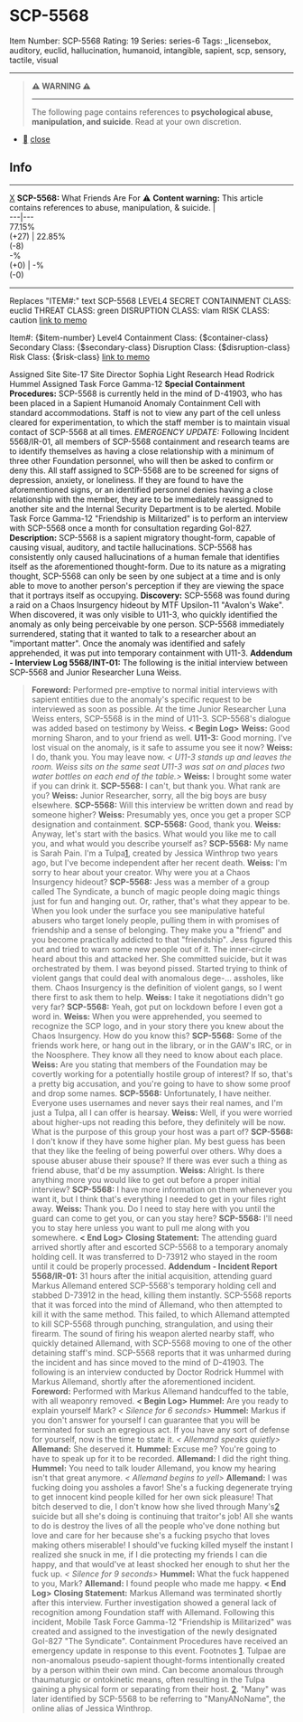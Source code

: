 # SCP-5568
Item Number: SCP-5568
Rating: 19
Series: series-6
Tags: _licensebox, auditory, euclid, hallucination, humanoid, intangible, sapient, scp, sensory, tactile, visual

---

> **⚠️ WARNING ⚠️**
> * * *
> The following page contains references to **psychological abuse, manipulation, and suicide**. Read at your own discretion.
  * [](javascript:;)
[close](javascript:;)
## Info
* * *
[X](javascript:;)
**SCP-5568:** What Friends Are For
⚠️ **Content warning:** This article contains references to abuse, manipulation, & suicide.
|   
---|---  
77.15%  
(+27) | 22.85%  
(-8)  
-%  
(+0) | -%  
(-0)  
* * *

Replaces "ITEM#:" text SCP-5568
LEVEL4
SECRET
CONTAINMENT CLASS:
euclid
THREAT CLASS:
green
DISRUPTION CLASS:
vlam
RISK CLASS:
caution
[link to memo](/classification-committee-memo)  

Item#: {$item-number}
Level4
Containment Class:
{$container-class}
Secondary Class:
{$secondary-class}
Disruption Class:
{$disruption-class}
Risk Class:
{$risk-class}
[link to memo](/classification-committee-memo)  

Assigned Site
Site-17
Site Director
Sophia Light
Research Head
Rodrick Hummel
Assigned Task Force
Gamma-12
**Special Containment Procedures:** SCP-5568 is currently held in the mind of D-41903, who has been placed in a Sapient Humanoid Anomaly Containment Cell with standard accommodations. Staff is not to view any part of the cell unless cleared for experimentation, to which the staff member is to maintain visual contact of SCP-5568 at all times.
_EMERGENCY UPDATE:_ Following Incident 5568/IR-01, all members of SCP-5568 containment and research teams are to identify themselves as having a close relationship with a minimum of three other Foundation personnel, who will then be asked to confirm or deny this. All staff assigned to SCP-5568 are to be screened for signs of depression, anxiety, or loneliness. If they are found to have the aforementioned signs, or an identified personnel denies having a close relationship with the member, they are to be immediately reassigned to another site and the Internal Security Department is to be alerted. Mobile Task Force Gamma-12 "Friendship is Militarized" is to perform an interview with SCP-5568 once a month for consultation regarding GoI-827.
**Description:** SCP-5568 is a sapient migratory thought-form, capable of causing visual, auditory, and tactile hallucinations. SCP-5568 has consistently only caused hallucinations of a human female that identifies itself as the aforementioned thought-form. Due to its nature as a migrating thought, SCP-5568 can only be seen by one subject at a time and is only able to move to another person's perception if they are viewing the space that it portrays itself as occupying.
**Discovery:** SCP-5568 was found during a raid on a Chaos Insurgency hideout by MTF Upsilon-11 "Avalon's Wake". When discovered, it was only visible to U11-3, who quickly identified the anomaly as only being perceivable by one person. SCP-5568 immediately surrendered, stating that it wanted to talk to a researcher about an "important matter". Once the anomaly was identified and safely apprehended, it was put into temporary containment with U11-3.
**Addendum - Interview Log 5568/INT-01:** The following is the initial interview between SCP-5568 and Junior Researcher Luna Weiss.
> **Foreword:** Performed pre-emptive to normal initial interviews with sapient entities due to the anomaly's specific request to be interviewed as soon as possible. At the time Junior Researcher Luna Weiss enters, SCP-5568 is in the mind of U11-3. SCP-5568's dialogue was added based on testimony by Weiss.
> **< Begin Log>**
> **Weiss:** Good morning Sharon, and to your friend as well.
> **U11-3:** Good morning. I've lost visual on the anomaly, is it safe to assume you see it now?
> **Weiss:** I do, thank you. You may leave now.
> _< U11-3 stands up and leaves the room. Weiss sits on the same seat U11-3 was sat on and places two water bottles on each end of the table.>_
> **Weiss:** I brought some water if you can drink it.
> **SCP-5568:** I can't, but thank you. What rank are you?
> **Weiss:** Junior Researcher, sorry, all the big boys are busy elsewhere.
> **SCP-5568:** Will this interview be written down and read by someone higher?
> **Weiss:** Presumably yes, once you get a proper SCP designation and containment.
> **SCP-5568:** Good, thank you.
> **Weiss:** Anyway, let's start with the basics. What would you like me to call you, and what would you describe yourself as?
> **SCP-5568:** My name is Sarah Pain. I'm a Tulpa[1](javascript:;), created by Jessica Winthrop two years ago, but I've become independent after her recent death.
> **Weiss:** I'm sorry to hear about your creator. Why were you at a Chaos Insurgency hideout?
> **SCP-5568:** Jess was a member of a group called The Syndicate, a bunch of magic people doing magic things just for fun and hanging out. Or, rather, that's what they appear to be. When you look under the surface you see manipulative hateful abusers who target lonely people, pulling them in with promises of friendship and a sense of belonging. They make you a "friend" and you become practically addicted to that "friendship". Jess figured this out and tried to warn some new people out of it. The inner-circle heard about this and attacked her. She committed suicide, but it was orchestrated by them. I was beyond pissed. Started trying to think of violent gangs that could deal with anomalous dege-… assholes, like them. Chaos Insurgency is the definition of violent gangs, so I went there first to ask them to help.
> **Weiss:** I take it negotiations didn't go very far?
> **SCP-5568:** Yeah, got put on lockdown before I even got a word in.
> **Weiss:** When you were apprehended, you seemed to recognize the SCP logo, and in your story there you knew about the Chaos Insurgency. How do you know this?
> **SCP-5568:** Some of the friends work here, or hang out in the library, or in the GAW's IRC, or in the Noosphere. They know all they need to know about each place.
> **Weiss:** Are you stating that members of the Foundation may be covertly working for a potentially hostile group of interest? If so, that's a pretty big accusation, and you're going to have to show some proof and drop some names.
> **SCP-5568:** Unfortunately, I have neither. Everyone uses usernames and never says their real names, and I'm just a Tulpa, all I can offer is hearsay.
> **Weiss:** Well, if you were worried about higher-ups not reading this before, they definitely will be now. What is the purpose of this group your host was a part of?
> **SCP-5568:** I don't know if they have some higher plan. My best guess has been that they like the feeling of being powerful over others. Why does a spouse abuser abuse their spouse? If there was ever such a thing as friend abuse, that'd be my assumption.
> **Weiss:** Alright. Is there anything more you would like to get out before a proper initial interview?
> **SCP-5568:** I have more information on them whenever you want it, but I think that's everything I needed to get in your files right away.
> **Weiss:** Thank you. Do I need to stay here with you until the guard can come to get you, or can you stay here?
> **SCP-5568:** I'll need you to stay here unless you want to pull me along with you somewhere.
> **< End Log>**
> **Closing Statement:** The attending guard arrived shortly after and escorted SCP-5568 to a temporary anomaly holding cell. It was transferred to D-73912 who stayed in the room until it could be properly processed.
**Addendum - Incident Report 5568/IR-01:** 31 hours after the initial acquisition, attending guard Markus Allemand entered SCP-5568's temporary holding cell and stabbed D-73912 in the head, killing them instantly. SCP-5568 reports that it was forced into the mind of Allemand, who then attempted to kill it with the same method. This failed, to which Allemand attempted to kill SCP-5568 through punching, strangulation, and using their firearm. The sound of firing his weapon alerted nearby staff, who quickly detained Allemand, with SCP-5568 moving to one of the other detaining staff's mind. SCP-5568 reports that it was unharmed during the incident and has since moved to the mind of D-41903.
The following is an interview conducted by Doctor Rodrick Hummel with Markus Allemand, shortly after the aforementioned incident.
> **Foreword:** Performed with Markus Allemand handcuffed to the table, with all weaponry removed.
> **< Begin Log>**
> **Hummel:** Are you ready to explain yourself Mark?
> _< Silence for 6 seconds>_
> **Hummel:** Markus if you don't answer for yourself I can guarantee that you will be terminated for such an egregious act. If you have any sort of defense for yourself, now is the time to state it.
> _< Allemand speaks quietly>_
> **Allemand:** She deserved it.
> **Hummel:** Excuse me? You're going to have to speak up for it to be recorded.
> **Allemand:** I did the right thing.
> **Hummel:** You need to talk louder Allemand, you know my hearing isn't that great anymore.
> _< Allemand begins to yell>_
> **Allemand:** I was fucking doing you assholes a favor! She's a fucking degenerate trying to get innocent kind people killed for her own sick pleasure! That bitch deserved to die, I don't know how she lived through Many's[2](javascript:;) suicide but all she's doing is continuing that traitor's job! All she wants to do is destroy the lives of all the people who've done nothing but love and care for her because she's a fucking psycho that loves making others miserable! I should've fucking killed myself the instant I realized she snuck in me, if I die protecting my friends I can die happy, and that would've at least shocked her enough to shut her the fuck up.
> _< Silence for 9 seconds>_
> **Hummel:** What the fuck happened to you, Mark?
> **Allemand:** I found people who made me happy.
> **< End Log>**
> **Closing Statement:** Markus Allemand was terminated shortly after this interview. Further investigation showed a general lack of recognition among Foundation staff with Allemand.
Following this incident, Mobile Task Force Gamma-12 "Friendship is Militarized" was created and assigned to the investigation of the newly designated GoI-827 "The Syndicate". Containment Procedures have received an emergency update in response to this event.
Footnotes
[1](javascript:;). Tulpae are non-anomalous pseudo-sapient thought-forms intentionally created by a person within their own mind. Can become anomalous through thaumaturgic or ontokinetic means, often resulting in the Tulpa gaining a physical form or separating from their host.
[2](javascript:;). "Many" was later identified by SCP-5568 to be referring to "ManyANoName", the online alias of Jessica Winthrop.